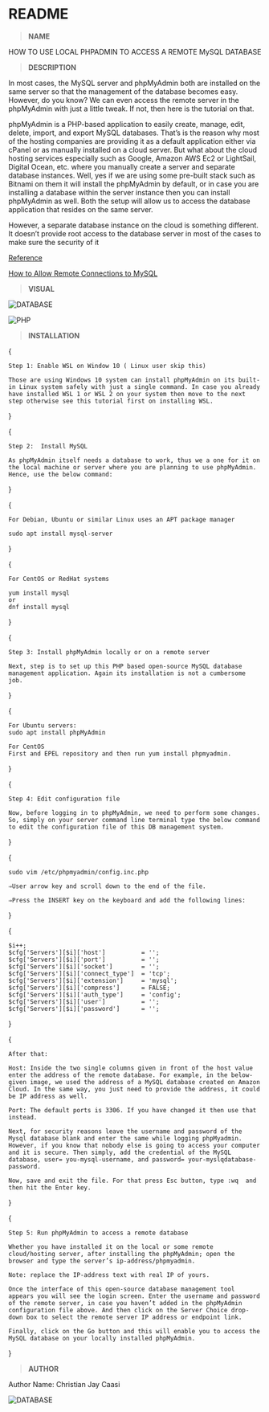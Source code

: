  # README

 > **NAME**

HOW TO USE LOCAL PHPADMIN TO ACCESS A REMOTE MySQL DATABASE

 > **DESCRIPTION**


In most cases, the MySQL server and phpMyAdmin both are installed on the same server so that the management of the database becomes easy. However, do you know? We can even access the remote server in the phpMyAdmin with just a little tweak. If not, then here is the tutorial on that.

phpMyAdmin is a PHP-based application to easily create, manage, edit, delete, import, and export MySQL databases. That’s is the reason why most of the hosting companies are providing it as a default application either via cPanel or as manually installed on a cloud server. But what about the cloud hosting services especially such as Google, Amazon AWS Ec2 or LightSail, Digital Ocean, etc. where you manually create a server and separate database instances. Well, yes if we are using some pre-built stack such as Bitnami on them it will install the phpMyAdmin by default, or in case you are installing a database within the server instance then you can install phpMyAdmin as well. Both the setup will allow us to access the database application that resides on the same server.

However, a separate database instance on the cloud is something different. It doesn’t provide root access to the database server in most of the cases to make sure the security of it

[Reference](https://www.how2shout.com/linux/how-to-access-remote-mysql-database-in-local-phpmyadmin/)

[How to Allow Remote Connections to MySQL](https://phoenixnap.com/kb/mysql-remote-connection)

  > **VISUAL**

![DATABASE](https://phoenixnap.com/kb/wp-content/uploads/2021/04/bind-address-loaction-mysqld-remote-mysql-connection.png)

![PHP](https://phoenixnap.com/kb/wp-content/uploads/2021/04/port-number-mysqld-remote-server-connection.png)

  > **INSTALLATION**

{

    Step 1: Enable WSL on Window 10 ( Linux user skip this)

    Those are using Windows 10 system can install phpMyAdmin on its built-in Linux system safely with just a single command. In case you already have installed WSL 1 or WSL 2 on your system then move to the next step otherwise see this tutorial first on installing WSL.

}

{

    Step 2:  Install MySQL

    As phpMyAdmin itself needs a database to work, thus we a one for it on the local machine or server where you are planning to use phpMyAdmin. Hence, use the below command:

}

{

    For Debian, Ubuntu or similar Linux uses an APT package manager

    sudo apt install mysql-server

}

{

    For CentOS or RedHat systems

    yum install mysql
    or
    dnf install mysql

}

{

    Step 3: Install phpMyAdmin locally or on a remote server

    Next, step is to set up this PHP based open-source MySQL database management application. Again its installation is not a cumbersome job.

}

{

    For Ubuntu servers:
    sudo apt install phpMyAdmin

    For CentOS
    First and EPEL repository and then run yum install phpmyadmin.

}

{

    Step 4: Edit configuration file

    Now, before logging in to phpMyAdmin, we need to perform some changes. So, simply on your server command line terminal type the below command to edit the configuration file of this DB management system.

}

{

    sudo vim /etc/phpmyadmin/config.inc.php

    ⇒User arrow key and scroll down to the end of the file.

    ⇒Press the INSERT key on the keyboard and add the following lines:

}

{

    $i++;
    $cfg['Servers'][$i]['host']          = '';
    $cfg['Servers'][$i]['port']          = '';
    $cfg['Servers'][$i]['socket']        = '';
    $cfg['Servers'][$i]['connect_type']  = 'tcp';
    $cfg['Servers'][$i]['extension']     = 'mysql';
    $cfg['Servers'][$i]['compress']      = FALSE;
    $cfg['Servers'][$i]['auth_type']     = 'config';
    $cfg['Servers'][$i]['user']          = '';
    $cfg['Servers'][$i]['password']      = '';

}

{

    After that:

    Host: Inside the two single columns given in front of the host value enter the address of the remote database. For example, in the below-given image, we used the address of a MySQL database created on Amazon Cloud. In the same way, you just need to provide the address, it could be IP address as well.

    Port: The default ports is 3306. If you have changed it then use that instead.

    Next, for security reasons leave the username and password of the Mysql database blank and enter the same while logging phpMyadmin. However, if you know that nobody else is going to access your computer and it is secure. Then simply, add the credential of the MySQL database, user= you-mysql-username, and password= your-myslqdatabase-password.

    Now, save and exit the file. For that press Esc button, type :wq  and then hit the Enter key.

}

{

    Step 5: Run phpMyAdmin to access a remote database

    Whether you have installed it on the local or some remote cloud/hosting server, after installing the phpMyAdmin; open the browser and type the server’s ip-address/phpmyadmin. 

    Note: replace the IP-address text with real IP of yours.

    Once the interface of this open-source database management tool appears you will see the login screen. Enter the username and password of the remote server, in case you haven’t added in the phpMyAdmin configuration file above. And then click on the Server Choice drop-down box to select the remote server IP address or endpoint link.

    Finally, click on the Go button and this will enable you to access the MySQL database on your locally installed phpMyAdmin.

}

> **AUTHOR**

Author Name: Christian Jay Caasi

![DATABASE](https://scontent.fceb2-2.fna.fbcdn.net/v/t39.30808-6/258558625_3230589443845168_1950888788690839661_n.jpg?_nc_cat=105&ccb=1-5&_nc_sid=09cbfe&_nc_eui2=AeG7GLJNMjHZsa-Fe7xrgVg_ZLf2hboeLthkt_aFuh4u2DLFNDGZS4FzKkGFinKfZfXEzYxmYhE1ycxE8GuxxSvp&_nc_ohc=ypDkzCldCPsAX8yb1t1&_nc_ht=scontent.fceb2-2.fna&oh=2e40dec36dbcf729e021c04a4b7aa5fc&oe=61A5DF11)

